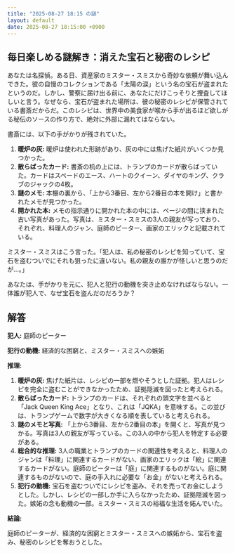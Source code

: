 ```yaml
---
title: "2025-08-27 18:15 の謎"
layout: default
date: 2025-08-27 18:15:00 +0900
---
```

## 毎日楽しめる謎解き：消えた宝石と秘密のレシピ

あなたは名探偵。ある日、資産家のミスター・スミスから奇妙な依頼が舞い込んできた。彼の自慢のコレクションである「太陽の涙」という名の宝石が盗まれたというのだ。しかし、警察に届け出る前に、あなたにだけこっそりと捜査してほしいと言う。なぜなら、宝石が盗まれた場所は、彼の秘密のレシピが保管されている書斎だからだ。このレシピは、世界中の美食家が喉から手が出るほど欲しがる秘伝のソースの作り方で、絶対に外部に漏れてはならない。

書斎には、以下の手がかりが残されていた。

1.  **暖炉の灰:** 暖炉は使われた形跡があり、灰の中には焦げた紙片がいくつか見つかった。
2.  **散らばったカード:** 書斎の机の上には、トランプのカードが散らばっていた。カードはスペードのエース、ハートのクイーン、ダイヤのキング、クラブのジャックの4枚。
3.  **謎のメモ:** 本棚の裏から、「上から3番目、左から2番目の本を開け」と書かれたメモが見つかった。
4.  **開かれた本:** メモの指示通りに開かれた本の中には、ページの間に挟まれた古い写真があった。写真は、ミスター・スミスの3人の親友が写っており、それぞれ、料理人のジャン、庭師のピーター、画家のエリックと記載されている。

ミスター・スミスはこう言った。「犯人は、私の秘密のレシピを知っていて、宝石を盗むついでにそれも狙ったに違いない。私の親友の誰かが怪しいと思うのだが…。」

あなたは、手がかりを元に、犯人と犯行の動機を突き止めなければならない。一体誰が犯人で、なぜ宝石を盗んだのだろうか？

## 解答

**犯人:** 庭師のピーター

**犯行の動機:** 経済的な困窮と、ミスター・スミスへの嫉妬

**推理:**

1.  **暖炉の灰:** 焦げた紙片は、レシピの一部を燃やそうとした証拠。犯人はレシピを完全に盗むことができなかったため、証拠隠滅を図ったと考えられる。
2.  **散らばったカード:** トランプのカードは、それぞれの頭文字を並べると「Jack Queen King Ace」となり、これは「JQKA」を意味する。この並びは、トランプゲームで数字が大きくなる順を表していると考えられる。
3.  **謎のメモと写真:** 「上から3番目、左から2番目の本」を開くと、写真が見つかる。写真は3人の親友が写っている。この3人の中から犯人を特定する必要がある。
4. **総合的な推理:** 3人の職業とトランプのカードの関連性を考えると、料理人のジャンは「料理」に関連するカードがない、画家のエリックは「絵」に関連するカードがない。庭師のピーターは「庭」に関連するものがない。庭に関連するものがないので、庭の手入れに必要な「お金」がないと考えられる。
5. **犯行の動機:** 宝石を盗むついでにレシピを盗み、それを売ってお金にしようとした。しかし、レシピの一部しか手に入らなかったため、証拠隠滅を図った。嫉妬の念も動機の一部。ミスター・スミスの裕福な生活を妬んでいた。

**結論:**

庭師のピーターが、経済的な困窮とミスター・スミスへの嫉妬から、宝石を盗み、秘密のレシピを奪おうとした。
